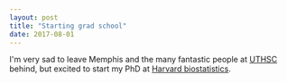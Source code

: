 ```yaml
---
layout: post
title: "Starting grad school"
date: 2017-08-01
---
```


I'm very sad to leave Memphis and the many fantastic people at [UTHSC](https://uthsc.edu/) behind, but excited to start my PhD at [Harvard biostatistics](https://www.hsph.harvard.edu/biostatistics/). 